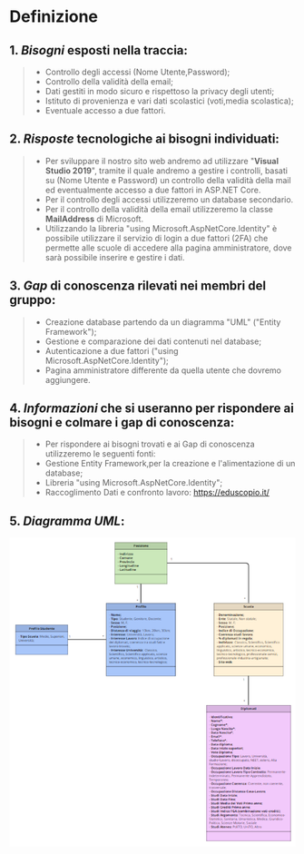 # Definizione

## 1. *Bisogni* esposti nella traccia:
> - Controllo degli accessi (Nome Utente,Password);
> - Controllo della validità della email;
> - Dati gestiti in modo sicuro e rispettoso la privacy degli utenti;
> - Istituto di provenienza e vari dati scolastici (voti,media scolastica);
> - Eventuale accesso a due fattori.

## 2. *Risposte* tecnologiche ai bisogni individuati:
> - Per sviluppare il nostro sito web andremo ad utilizzare "**Visual Studio 2019**", tramite il quale  andremo a gestire i controlli, basati su (Nome Utente e Password) un controllo della validità della mail ed eventualmente accesso a due fattori in ASP.NET Core.
> - Per il controllo degli accessi utilizzeremo un database secondario.
> - Per il controllo della validità della email utilizzeremo la classe **MailAddress** di Microsoft.
> - Utilizzando la libreria "using Microsoft.AspNetCore.Identity" è possibile utilizzare il servizio di login a due fattori (2FA) che permette alle scuole di accedere alla pagina amministratore, dove sarà possibile inserire e gestire i dati.

## 3. *Gap* di conoscenza rilevati nei membri del gruppo:
> - Creazione database partendo da un diagramma "UML" ("Entity Framework");
> -	Gestione e comparazione dei dati contenuti nel database;
> - Autenticazione a due fattori ("using Microsoft.AspNetCore.Identity");
> - Pagina amministratore differente da quella utente che dovremo aggiungere.

## 4. *Informazioni* che si useranno per rispondere ai bisogni e colmare i gap di conoscenza:
> - Per rispondere ai bisogni trovati e ai Gap di conoscenza utilizzeremo le seguenti fonti:
> -	Gestione Entity Framework,per la creazione e l'alimentazione di un database;
> -	Libreria "using Microsoft.AspNetCore.Identity";
> - Raccoglimento Dati e confronto lavoro: https://eduscopio.it/ 
## 5. *Diagramma UML*:
 ![Diagramma uml](Diagramma.png)  






